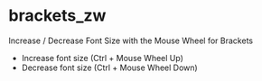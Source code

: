 # brackets_zw
Increase / Decrease Font Size with the Mouse Wheel for Brackets

- Increase font size (Ctrl + Mouse Wheel Up)
- Decrease font size (Ctrl + Mouse Wheel Down)
